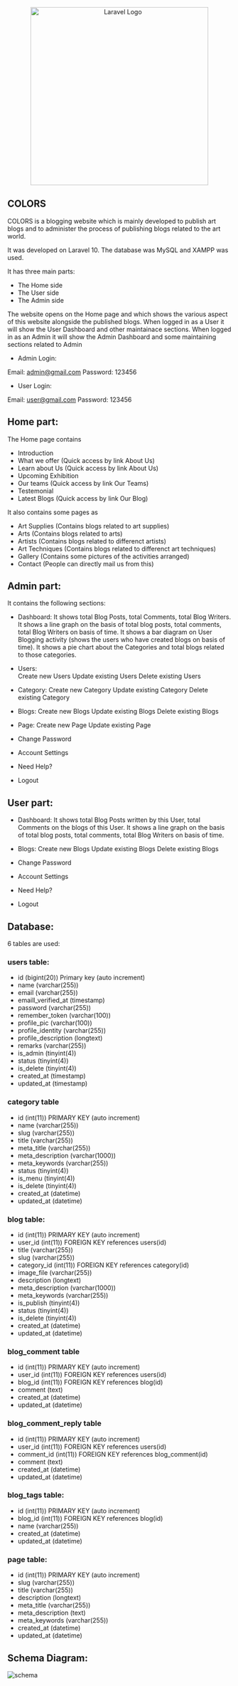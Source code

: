 <p align="center"><a href="https://laravel.com" target="_blank"><img src="https://raw.githubusercontent.com/laravel/art/master/logo-lockup/5%20SVG/2%20CMYK/1%20Full%20Color/laravel-logolockup-cmyk-red.svg" width="400" alt="Laravel Logo"></a></p>


## COLORS

COLORS is a blogging website which is mainly developed to publish art blogs and to administer the process of publishing blogs related to the art world.

It was developed on Laravel 10. The database was MySQL and XAMPP was used.

It has three main parts:

- The Home side
- The User side
- The Admin side

The website opens on the Home page and which shows the various aspect of this website alongside the published blogs. When logged in as a User it will show the User Dashboard and other maintainace sections. When logged in as an Admin it will show the Admin Dashboard and some maintaining sections related to Admin

- Admin Login:

Email: admin@gmail.com
Password: 123456


- User Login:

Email: user@gmail.com
Password: 123456


## Home part:

The Home page contains 
- Introduction
- What we offer (Quick access by link About Us)
- Learn about Us (Quick access by link About Us)
- Upcoming Exhibition
- Our teams (Quick access by link Our Teams)
- Testemonial
- Latest Blogs (Quick access by link Our Blog)

It also contains some pages as 
- Art Supplies (Contains blogs related to art supplies)
- Arts (Contains blogs related to arts)
- Artists (Contains blogs related to differenct artists)
- Art Techniques (Contains blogs related to differenct art techniques)
- Gallery (Contains some pictures of the activities arranged)
- Contact (People can directly mail us from this)


## Admin part:

It contains the following sections:

- Dashboard: 
It shows total Blog Posts, total Comments, total Blog Writers.
It shows a line graph on the basis of total blog posts, total comments, total Blog Writers on basis of time.
It shows a bar diagram on User Blogging activity (shows the users who have created blogs on basis of time).
It shows a pie chart about the Categories and total blogs related to those categories.

- Users:   
Create new Users
Update existing Users
Delete existing Users

- Category: 
Create new Category
Update existing Category
Delete existing Category

- Blogs: 
Create new Blogs
Update existing Blogs
Delete existing Blogs

- Page: 
Create new Page
Update existing Page

- Change Password

- Account Settings

- Need Help?

- Logout


## User part:

- Dashboard: 
It shows total Blog Posts written by this User, total Comments on the blogs of this User.
It shows a line graph on the basis of total blog posts, total comments, total Blog Writers on basis of time.

- Blogs: 
Create new Blogs
Update existing Blogs
Delete existing Blogs

- Change Password

- Account Settings

- Need Help?

- Logout


## Database:

6 tables are used:

### users table:

- id (bigint(20)) Primary key (auto increment)
- name (varchar(255))
- email (varchar(255))
- emaill_verified_at (timestamp)
- password (varchar(255))
- remember_token (varchar(100))
- profile_pic (varchar(100))
- profile_identity (varchar(255))
- profile_description (longtext)
- remarks (varchar(255))
- is_admin (tinyint(4))
- status (tinyint(4))
- is_delete (tinyint(4))
- created_at (timestamp)
- updated_at (timestamp)

### category table

- id (int(11)) PRIMARY KEY (auto increment)
- name (varchar(255))
- slug (varchar(255))
- title (varchar(255))
- meta_title (varchar(255))
- meta_description (varchar(1000))
- meta_keywords (varchar(255))
- status (tinyint(4))
- is_menu (tinyint(4))
- is_delete (tinyint(4))
- created_at (datetime)
- updated_at (datetime)


### blog table:

- id (int(11)) PRIMARY KEY (auto increment)
- user_id (int(11)) FOREIGN KEY references users(id)
- title (varchar(255))
- slug (varchar(255))
- category_id (int(11)) FOREIGN KEY references category(id)
- image_file (varchar(255))
- description (longtext)
- meta_description (varchar(1000))
- meta_keywords (varchar(255))
- is_publish (tinyint(4))
- status (tinyint(4))
- is_delete (tinyint(4))
- created_at (datetime)
- updated_at (datetime)

### blog_comment table

- id (int(11)) PRIMARY KEY (auto increment)
- user_id (int(11)) FOREIGN KEY references users(id)
- blog_id (int(11)) FOREIGN KEY references blog(id)
- comment (text)
- created_at (datetime)
- updated_at (datetime)

### blog_comment_reply table

- id (int(11)) PRIMARY KEY (auto increment)
- user_id (int(11)) FOREIGN KEY references users(id)
- comment_id (int(11)) FOREIGN KEY references blog_comment(id)
- comment (text)
- created_at (datetime)
- updated_at (datetime)

### blog_tags table:

- id (int(11)) PRIMARY KEY (auto increment)
- blog_id (int(11)) FOREIGN KEY references blog(id)
- name (varchar(255))
- created_at (datetime)
- updated_at (datetime)

### page table:

- id (int(11)) PRIMARY KEY (auto increment)
- slug (varchar(255))
- title (varchar(255))
- description (longtext)
- meta_title (varchar(255))
- meta_description (text)
- meta_keywords (varchar(255))
- created_at (datetime)
- updated_at (datetime)

## Schema Diagram:

![schema](https://github.com/HafsaTazrian/Laravel-Project---Colors/assets/170466716/63194811-b25e-4975-85ed-fea486e32500)